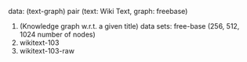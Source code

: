data: (text-graph) pair (text: Wiki Text, graph: freebase)

1. (Knowledge graph w.r.t. a given title) data sets: free-base (256, 512, 1024 number of nodes)
2. wikitext-103
3. wikitext-103-raw